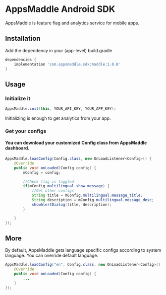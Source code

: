 # AppsMaddle Android SDK

AppsMaddle is feature flag and analytics service for mobile apps.

## Installation

Add the dependency in your (app-level) build.gradle

```gradle
dependencies {
    implementation 'com.appsmaddle.sdk:maddle:1.0.8'
}
```

## Usage
### Initialize it
```java
AppsMaddle.init(this, YOUR_API_KEY, YOUR_APP_KEY);
```
Initializing is enough to get analytics from your app.

### Get your configs
#### You can download your customized Config class from AppsMaddle dashboard.
```java
AppsMaddle.loadConfig(Config.class, new OnLoadListener<Config>() {
    @Override
    public void onLoaded(Config config) {
        mConfig = config;

        //Check flag is toggled
        if(mConfig.multilingual.show_message) {
            //Get other configs
            String title = mConfig.multilingual.message_title;
            String description = mConfig.multilingual.message_desc;
            showAlertDialog(title, description);
        }

    }
});
```

## More
By default, AppsMaddle gets language specific configs according to system language.
You can override default language.

```java
AppsMaddle.loadConfig("en", Config.class, new OnLoadListener<Config>() {
    @Override
    public void onLoaded(Config config) {
        ...
    }
});
```
